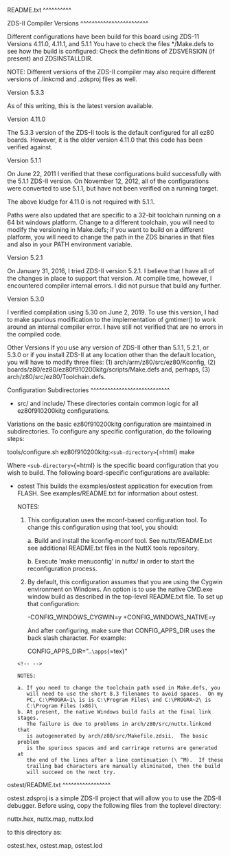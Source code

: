 README.txt \^\^\^\^\^\^\^\^\^\^

ZDS-II Compiler Versions
\^\^\^\^\^\^\^\^\^\^\^\^\^\^\^\^\^\^\^\^\^\^\^\^

Different configurations have been build for this board using ZDS-11
Versions 4.11.0, 4.11.1, and 5.1.1 You have to check the files
\*/Make.defs to see how the build is configured: Check the definitions
of ZDSVERSION (if present) and ZDSINSTALLDIR.

NOTE: Different versions of the ZDS-II compiler may also require
different versions of .linkcmd and .zdsproj files as well.

Version 5.3.3

As of this writing, this is the latest version available.

Version 4.11.0

The 5.3.3 version of the ZDS-II tools is the default configured for all
ez80 boards. However, it is the older version 4.11.0 that this code has
been verified against.

Version 5.1.1

On June 22, 2011 I verified that these configurations build successfully
with the 5.1.1 ZDS-II version. On November 12, 2012, all of the
configurations were converted to use 5.1.1, but have not been verified
on a running target.

The above kludge for 4.11.0 is not required with 5.1.1.

Paths were also updated that are specific to a 32-bit toolchain running
on a 64 bit windows platform. Change to a different toolchain, you will
need to modify the versioning in Make.defs; if you want to build on a
different platform, you will need to change the path in the ZDS binaries
in that files and also in your PATH environment variable.

Version 5.2.1

On January 31, 2016, I tried ZDS-II version 5.2.1. I believe that I have
all of the changes in place to support that version. At compile time,
however, I encountered compiler internal errors. I did not pursue that
build any further.

Version 5.3.0

I verified compilation using 5.30 on June 2, 2019. To use this version,
I had to make spurious modification to the implementation of gmtimer()
to work around an internal compiler error. I have still not verified
that are no errors in the compiled code.

Other Versions If you use any version of ZDS-II other than 5.1.1, 5.2.1,
or 5.3.0 or if you install ZDS-II at any location other than the default
location, you will have to modify three files: (1)
arch/arm/z80/src/ez80/Kconfig, (2)
boards/z80/ez80/ez80f910200kitg/scripts/Make.defs and, perhaps, (3)
arch/z80/src/ez80/Toolchain.defs.

Configuration Subdirectories
\^\^\^\^\^\^\^\^\^\^\^\^\^\^\^\^\^\^\^\^\^\^\^\^\^\^\^\^

-   src/ and include/ These directories contain common logic for all
    ez80f910200kitg configurations.

Variations on the basic ez80f910200kitg configuration are maintained in
subdirectories. To configure any specific configuration, do the
following steps:

tools/configure.sh ez80f910200kitg:`<sub-directory>`{=html} make

Where `<sub-directory>`{=html} is the specific board configuration that
you wish to build. The following board-specific configurations are
available:

-   ostest This builds the examples/ostest application for execution
    from FLASH. See examples/README.txt for information about ostest.

    NOTES:

    1.  This configuration uses the mconf-based configuration tool. To
        change this configuration using that tool, you should:

        a.  Build and install the kconfig-mconf tool. See
            nuttx/README.txt see additional README.txt files in the
            NuttX tools repository.

        b.  Execute 'make menuconfig' in nuttx/ in order to start the
            reconfiguration process.

    2.  By default, this configuration assumes that you are using the
        Cygwin environment on Windows. An option is to use the native
        CMD.exe window build as described in the top-level README.txt
        file. To set up that configuration:

        -CONFIG\_WINDOWS\_CYGWIN=y +CONFIG\_WINDOWS\_NATIVE=y

        And after configuring, make sure that CONFIG\_APPS\_DIR uses the
        back slash character. For example:

        CONFIG\_APPS\_DIR="..`\apps`{=tex}"

    ```{=html}
    <!-- -->
    ```
        NOTES:

        a. If you need to change the toolchain path used in Make.defs, you
           will need to use the short 8.3 filenames to avoid spaces.  On my
           PC, C:\PROGRA~1\ is is C:\Program Files\ and C:\PROGRA~2\ is
           C:\Program Files (x86)\
        b. At present, the native Windows build fails at the final link stages.
           The failure is due to problems in arch/z80/src/nuttx.linkcmd that
           is autogenerated by arch/z80/src/Makefile.zdsii.  The basic problem
           is the spurious spaces and and carrirage returns are generated at
           the end of the lines after a line continuation (\ ^M).  If these
           trailing bad characters are manually eliminated, then the build
           will succeed on the next try.

ostest/README.txt \^\^\^\^\^\^\^\^\^\^\^\^\^\^\^\^\^

ostest.zdsproj is a simple ZDS-II project that will allow you to use the
ZDS-II debugger. Before using, copy the following files from the
toplevel directory:

nuttx.hex, nuttx.map, nuttx.lod

to this directory as:

ostest.hex, ostest.map, ostest.lod
